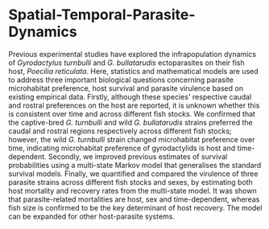# Spatial-Temporal-Parasite-Dynamics
Previous experimental studies have explored the infrapopulation dynamics of *Gyrodactylus turnbulli* and *G. bullatarudis* ectoparasites on their fish host, *Poecilia reticulata*. Here, statistics and mathematical models are used to address three important biological questions concerning parasite microhabitat preference, host survival and parasite virulence based on existing empirical data. Firstly, although these species' respective caudal and rostral preferences on the host are reported, it is unknown whether this is consistent over time and across different fish stocks. We confirmed that the captive-bred *G. turnbulli* and wild *G. bullatarudis* strains preferred the caudal and rostral regions respectively across different fish stocks; however, the wild *G. turnbulli* strain changed microhabitat preference over time, indicating microhabitat preference of gyrodactylids is host and time-dependent. Secondly, we improved previous estimates of survival probabilities using a multi-state Markov model that generalises the standard survival models. Finally, we quantified and compared the virulence of three parasite strains across different fish stocks and sexes, by estimating both host mortality and recovery rates from the multi-state model. It was shown that parasite-related mortalities are host, sex and time-dependent, whereas fish size is confirmed to be the key determinant of host recovery. The model can be expanded for other host-parasite systems. 
